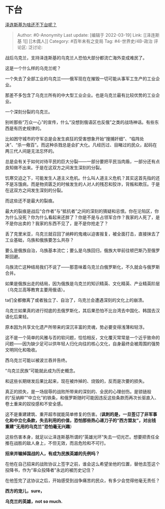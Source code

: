 # 下台
[泽连斯基为啥还不下台呢？](https://www.zhihu.com/question/519329938/answer/2396107259)

> Author: #0-Anonymity
> Last update: [编辑于 2022-03-19]
> Link: [[泽连斯基 1]] [[木偶人]]
> Category: #百年未有之变局
> Tag: #4-世界史/4B-政治
> 评论区:
> 泛讨论:

战后乌克兰，支持泽连斯基的乌克兰人恐怕大部分都流亡海外变成难民了。

这是一个什么样的乌克兰呢？

一个失去了全部工业的乌克兰——俄军现在在摧毁一切可能从事军工生产的工业企业。

那差不多包含了乌克兰所有的中大型工业企业。也是乌克兰最有比较优势的工业企业。

一个深刻分裂的乌克兰。

别听那些“万众一心”的宣传，什么“没想到俄语区也反俄”之类的战场神话。有些东西是有历史规律的。

比如困守城市的守军总是会发生疯狂的受害想象开始“搜捕奸细”、“临阵处决”、“杀一儆百”。而这种杀戮总是会扩大化。凡经历过、目睹过的民众，起码在两三代人间是无法忘怀的。

总是会有关于如何对待平民的巨大分裂——一部分要把平民当肉盾，一部分还有点良知做不出来。于是在这双方之间发生深刻的分裂。

饥寒交迫之下，可能发生人道主义危机。什么叫人道主义危机？其实这首先指的还不是冻饿病，而是物资匮乏的时候发生的人对人的残忍和狡诈，背叛和欺压。于是在这双方之间发生深刻的分裂。

而这些还不是最大的裂痕。

最大的裂痕是战后“合作者”与“抵抗者”之间的深刻的猜疑和忌恨。你在沦陷区，你为什么没死？你为什么看起来还胖了？你是不是与占领军合作？我家的人死了，是不是你出卖的？我家的东西不见了，是不是你抢走了？

丢了克里米亚，乌克兰就召回了纳粹的鬼魂以迫害报复，被全面打击，直接抹去了工业基础，乌族和俄族要怎么共存？

要么是俄族自治，乌族基本流亡；要么是乌族回归，俄族大举前往顿巴斯乃至俄罗斯回避。

乌族流亡这种结局我们不说了——那意味着乌克兰白俄罗斯化，不久就会与俄罗斯合并。

如果是俄族出走的结局，因为俄族是乌克兰的知识精英、文化精英、产业精英阶层（乌克兰高等教育主要用俄语）。

ta们全都撤离了或者独立了、自治了，乌克兰会遭遇深刻的文化上的崩溃。

乌克兰如果真的进行彻底的去俄罗斯化，其后果恐怕不比台湾去中国化、韩国去汉语化后果轻。

原本因为共享文化遗产所带来的深沉丰富的灵魂，势必要变得浅薄和轻浮。

这不是一个简单的风雅与否的软问题，恰恰相反，文化覆灭常常是一个近乎致命的问题——因为缺少足可以供年轻人归化向往的核心文化，自身最终会被周围的强势文明同化和吸收。

西乌克兰可能以被波兰吞并告终。

“乌克兰民族”可能就此成为历史概念。

和这些长期继发后果比起来，现在被炸掉的、烧毁的，反而是次要的损失。

真正的损失，是一场屈辱的战败所带来的深刻的、全民的心理创伤。是锁链般的“反纳粹”“中立化”的铁条，和俄罗斯随时可能因违反这些条款而再次长驱直入、卷土重来的奴役感和不安全感。

这不是重建建筑、重开超市就能简单修复的伤害。(**讽刺的是，一旦签订了非军事化和中立化条款，失去利用的价值，恐怕那些热心递刀子的“西方盟友”，对出钱重建“无用的乌克兰”恐怕毫无兴趣**）

这些伤害本身，就足以让泽连斯基所谓的“英雄光环”失去一切光芒。想要把责任全推在战胜的敌人身上，不但无效，而且危险和不可行。

**招来并输掉国战的人，有成为民族英雄的先例吗？**

在他在自己招来的战败协议上签字之前，谁会这么希望坐他的位置，替他去签这个投降书，作为“率众投降者”永远的被历史记住？

在他签完了这协议之后，开始感受到战争痛苦的民众，有多少会觉得他毫无责任？

**西方的宠儿，sure，**

**乌克兰的英雄，not so much.**
